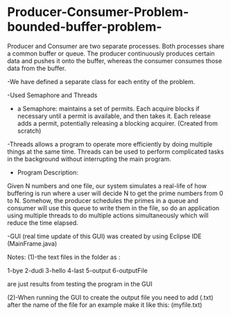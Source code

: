 # Producer-Consumer-Problem-bounded-buffer-problem-

Producer and Consumer are two separate processes. Both processes share a common buffer or queue. The producer continuously produces certain data and pushes it onto the buffer, whereas the consumer consumes those data from the buffer.

-We have defined a separate class for each entity of the problem.

-Used Semaphore and Threads

 - a Semaphore: maintains a set of permits. Each acquire blocks if necessary until a permit is available, and then takes it. Each release adds a permit, potentially releasing a blocking acquirer.
 (Created from scratch)
 
 -Threads allows a program to operate more efficiently by doing multiple things at the same time.
  Threads can be used to perform complicated tasks in the background without interrupting the main program.

- Program Description:

Given N numbers and one file, our system simulates a real-life of how
buffering is run where a user will decide N to get the prime numbers from
0 to N. Somehow, the producer schedules the primes in a queue and
consumer will use this queue to write them in the file, so do an
application using multiple threads to do multiple actions simultaneously
which will reduce the time elapsed.

-GUI (real time update of this GUI) was created by using Eclipse IDE (MainFrame.java)

Notes:
(1)-the text files in the folder as : 

1-bye
2-dudi
3-hello
4-last
5-output
6-outputFile

are just results from testing the program in the GUI

(2)-When running the GUI to create the output file you need to add (.txt) after the name of the file for an example make it like this: (myfile.txt)

